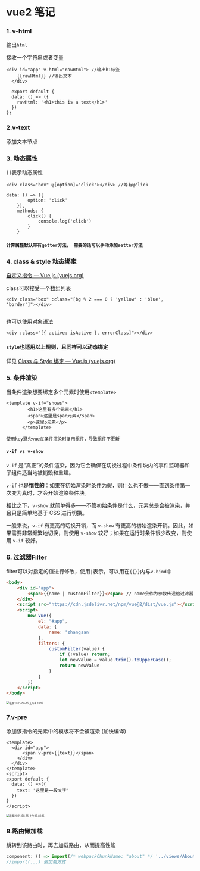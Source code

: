 # vue2 笔记



### 1. v-html

输出`html` 

接收一个字符串或者变量

```vue
<div id="app" v-html="rawHtml"> //输出h1标签
    {{rawHtml}} //输出文本
  </div>
  
  export default {
  data: () => ({
    rawHtml: '<h1>this is a text</h1>'
  })
};
```



### 2.v-text

添加文本节点

### 3. 动态属性

`[]`表示动态属性

```vue
<div class="box" @[option]="click"></div> //等有@click

data: () => ({
        option: 'click'
    }),
    methods: {
        click() {
            console.log('click')
        }
    }
```



#### `计算属性默认带有getter方法， 需要的话可以手动添加setter方法`



### 4. class & style 动态绑定 

[自定义指令 — Vue.js (vuejs.org)](https://cn.vuejs.org/v2/guide/custom-directive.html#ad)

class可以接受一个数组列表

```vue
<div class="box" :class="[bg % 2 === 0 ? 'yellow' : 'blue', 'border']"></div>


```

也可以使用对象语法

```vue
<div :class="[{ active: isActive }, errorClass]"></div>
```



#### `style`也适用以上规则，且同样可以动态绑定

详见 [Class 与 Style 绑定 — Vue.js (vuejs.org)](https://cn.vuejs.org/v2/guide/class-and-style.html)



### 5. 条件渲染

当条件渲染想要绑定多个元素时使用`<template>`

```vue
<template v-if="shows">
        <h1>这里有多个元素</h1>
        <span>这里是span元素</span>
        <p>这里p元素</p>
      </template>
```

`使用key避免vue在条件渲染时复用组件，导致组件不更新`

#### `v-if vs v-show`

`v-if` 是“真正”的条件渲染，因为它会确保在切换过程中条件块内的事件监听器和子组件适当地被销毁和重建。

`v-if` 也是**惰性的**：如果在初始渲染时条件为假，则什么也不做——直到条件第一次变为真时，才会开始渲染条件块。

相比之下，`v-show` 就简单得多——不管初始条件是什么，元素总是会被渲染，并且只是简单地基于 CSS 进行切换。

一般来说，`v-if` 有更高的切换开销，而 `v-show` 有更高的初始渲染开销。因此，如果需要非常频繁地切换，则使用 `v-show` 较好；如果在运行时条件很少改变，则使用 `v-if` 较好。



### 6. 过滤器Filter

filter可以对指定的值进行修改，使用`|`表示，可以用在`{{}}`内与`v-bind`中

```html
<body>
    <div id="app">
        <span>{{name | customFilter}}</span> // name会作为参数传递给过滤器函数 customFilter
    </div>
    <script src="https://cdn.jsdelivr.net/npm/vue@2/dist/vue.js"></script>
    <script>
        new Vue({
            el: "#app",
            data: {
                name: 'zhangsan'
            },
            filters: {
                customFilter(value) {
                    if (!value) return;
                    let newValue = value.trim().toUpperCase();
                    return newValue
                }
            }
        })
    </script>
</body>
```

<img src="/Users/tom/Library/Application Support/typora-user-images/截屏2021-08-15 上午9.28.15.png" alt="截屏2021-08-15 上午9.28.15" style="zoom:50%;" />

### 7.v-pre

添加该指令的元素中的模版将不会被渲染 (加快编译)

```vue
<template>
  <div id="app">
      <span v-pre>{{text}}</span>
    </div>
  </div>
</template>
<script>
export default {
  data: () =>({
    text: '这里是一段文字'
  })
}
</script>
```

<img src="/Users/tom/Library/Application Support/typora-user-images/截屏2021-08-15 上午10.40.15.png" alt="截屏2021-08-15 上午10.40.15" style="zoom:50%;" />



### 8.路由懒加载

跳转到该路由时，再去加载路由，从而提高性能

```javascript
component: () => import(/* webpackChunkName: "about" */ '../views/About.vue') 
//import(...) 懒加载方式
```

